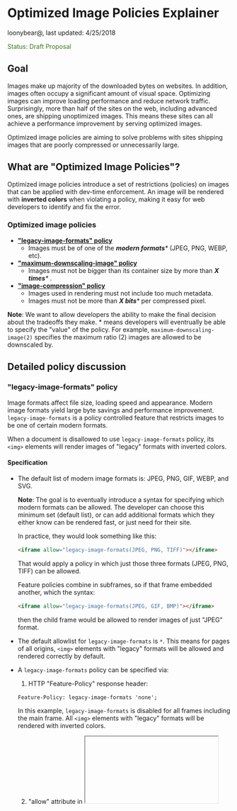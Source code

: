 # Optimized Image Policies Explainer

loonybear@, last updated: 4/25/2018

<span style="color:#38761d;">Status: Draft Proposal</span>


## Goal

Images make up majority of the downloaded bytes on websites. In addition, images often occupy a significant amount of visual space. Optimizing images can improve loading performance and reduce network traffic. Surprisingly, more than half of the sites on the web, including advanced ones, are shipping unoptimized images. This means these sites can all achieve a performance improvement by serving optimized images.

Optimized image policies are aiming to solve problems with sites shipping images that are poorly compressed or unnecessarily large.


## What are "Optimized Image Policies"?

Optimized image policies introduce a set of restrictions (policies) on images that can be applied with dev-time enforcement. An image will be rendered with **inverted colors** when violating a policy, making it easy for web developers to identify and fix the error.


### Optimized image policies

*   **["legacy-image-formats" policy](#legacy-image-formats)**
    *   Images must be of one of the _**modern formats***_ (JPEG, PNG, WEBP, etc).
*   **["maximum-downscaling-image" policy](#maximum-downscaling-image)**
    *   Images must not be bigger than its container size by more than _**X times***_ .
*   **["image-compression" policy](#image-compression)**
    *   Images used in rendering must not include too much metadata.
    *   Images must not be more than _**X bits***_ per compressed pixel.

**Note**: We want to allow developers the ability to make the final decision about the tradeoffs they make. * means developers will eventrually be able to specify the "value" of the policy. For example, `maximum-downscaling-image(2)` specifies the maximum ratio (2) images are allowed to be downscaled by.


## Detailed policy discussion

<a name="legacy-image-formats">

### "legacy-image-formats" policy

</a>

Image formats affect file size, loading speed and appearance. Modern image formats yield large byte savings and performance improvement. `legacy-image-formats` is a policy controlled feature that restricts images to be one of certain modern formats.

When a document is disallowed to use `legacy-image-formats` policy, its `<img>` elements will render images of "legacy" formats with inverted colors.


#### Specification

- The default list of modern image formats is: JPEG, PNG, GIF, WEBP, and SVG.

    **Note**: The goal is to eventually introduce a syntax for specifying which modern formats can be allowed. The developer can choose this minimum set (default list), or can add additional formats which they either know can be rendered fast, or just need for their site.

    In practice, they would look something like this:

    ```html
    <iframe allow="legacy-image-formats(JPEG, PNG, TIFF)"></iframe>
    ```
    That would apply a policy in which just those three formats (JPEG, PNG, TIFF) can be allowed.

    Feature policies combine in subframes, so if that frame embedded another, which the syntax:

    ```html
    <iframe allow="legacy-image-formats(JPEG, GIF, BMP)"></iframe>
    ```
    then the child frame would be allowed to render images of just "JPEG" format.

- The default allowlist for `legacy-image-formats` is `*`. This means for pages of all origins, `<img>` elements with "legacy" formats will be allowed and rendered correctly by default.

- A `legacy-image-formats` policy can be specified via:

    1. HTTP "Feature-Policy" response header:

    ```html
    Feature-Policy: legacy-image-formats 'none';
    ```
    In this example, `legacy-image-formats` is disabled for all frames including the main frame. All `<img>` elements with "legacy" formats will be rendered with inverted colors.

    2. "allow" attribute in <iframe>:

    ```html
    <iframe src="https://example.com" allow="legacy-image-formats 'self' https://foo.com;">
    ```
    In this example, `legacy-image-formats` is disabled everywhere except on the origin of the main document and on `https://foo.com`.


#### Example

<table>
  <tr align="center">
   <td>Feature-Policy: legacy-image-formats 'none';</td>
   <td>Feature-Policy: legacy-image-formats *;</td>
  </tr>
  <tr align="center">
   <td>
 <img src="resources/legacy-image-formats-disabled.png" width="80%"> 
   </td>
   <td>
 <img src="resources/legacy-image-formats-enabled.png" width="80%"> 
   </td>
  </tr>
  <tr align="center">
   <td colspan="2" >

```html
"example.com"
<img id="modern-formats" src="test.png">
<img id="legacy-formats" src="test.bmp">
```
   </td>
  </tr>
</table>

For an `<img>` element, if its `src` is one of the modern image formats, the image will be rendered correctly; otherwise the image will be rendered with inverted colors.
</br></br>

<a name="maximum-downscaling-image">

### "maximum-downscaling-image" policy

</a>

On a web page, the number of pixels of a container determines the resolution of an image served inside. It is unnecessary to use an image that is much larger than what the viewing device can actually render; for example, serving a desktop image to mobile contexts, or serving an image intended for high-pixel-density screens to a low-pixel-density device. This results in unnecessary network traffic and downloaded bytes. `maximum-downscaling-image` is a policy controlled feature that restricts images to be no more than X times bigger than the container size.

When a document is disallowed to use `maximum-downscaling-image` policy, its `<img>` elements that are more than X times larger than its container size will be rendered with inverted colors.


#### Specification

- The default downscaling ratio is 2.

    **Note**: The goal is to eventually introduce a syntax for specifying the maxmimum downscaling ratio to be allowed.

    In practice, they would look something like this:

    ```html
    <iframe allow="maximum-downscaling-image(4)"></iframe>
    ```
    That would apply a policy in which the maximum downscaling ratio allowed is set to 4.

    Feature policies combine in subframes, and the minimum value of the downscaling ratio will be applied, so if that frame embedded another, which the syntax:

    ```html
    <iframe allow="maximum-downscaling-image(5)"></iframe>
    ```
    then the child frame would be allowed to render images with maximum downscaling ratio of 4.

    If that frame embedded another child frame of the syntax:

    ```html
    <iframe allow="maximum-downscaling-image(3)"></iframe>
    ```
    then the other child frame would be allowed to render images with maximum downscaling ratio of 3.

- The default allowlist for `maximum-downscaling-image` is `*`. This means for pages of all origins,
`<img>` elements that are more than X times larger than its container size will be allowed and rendered correctly.

- A `maximum-downscaling-image` policy can be specified via:

    1. HTTP "feature-policy" response header:

    ```html
    Feature-Policy: maximum-downscaling-image 'none';
    ```
    In this example, `maximum-downscaling-image` is disabled for all frames including the main frame. All `<img>` elements that are more than X times larger than its container size will be rendered with inverted colors.

    2. "allow" attribute in <iframe>:

    ```html
    <iframe src="https://example.com" allow="maximum-downscaling-image 'self' https://foo.com;">
    ```
    In this example, "maximum-downscaling-image" is disabled everywhere except on the origin of the main document and on `https://foo.com`.


#### Examples

<table>
  <tr align="center">
   <td>Feature-Policy: maximum-downscaling-image 'none';</td>
   <td>Feature-Policy: maximum-downscaling-image *;</td>
  </tr>
  <tr aligh="center">
   <td>
<img src="resources/max-ds-img-disabled0.png" width="80%">
   </td>
   <td>
<img src="resources/max-ds-img-enabled0.png" width="80%">
   </td>
  </tr>
  <tr align="center">
   <td colspan="2" >

```html
"example0.com"
test.png: 150px X 150px
<img id="within-range" width="100" height="100" src="test.png">
<img id="over-width-and-height" width="50" height="50" src="test.png">
```
   </td>
  </tr>
</table>

For an `<img>` element, if neither the width or the height of the source image exceeds the number of pixels allowed by the policy in the container (by default, 2 times of its container's width of height), the image will be rendered correctly;  if both the width and the height of the source image exceed the limit, the image will be rendered with inverted colors.


<table>
  <tr align="center">
   <td>Feature-Policy: maximum-downscaling-image 'none';</td>
   <td>Feature-Policy: maximum-downscaling-image *;</td>
  </tr>
  <tr aligh="center">
   <td>
<img src="resources/max-ds-img-disabled1.png" width="80%">
   </td>
   <td>
<img src="resources/max-ds-img-enabled1.png" width="80%">
   </td>
  </tr>
  <tr align="center">
   <td colspan="2" >

```html
"example1.com"
test.png: 150px X 150px
<img id="within-range" width="100" height="100" src="test.png">
<img id="over-height" width="100" height="50" src="test.png">
```
   </td>
  </tr>
</table>

For an `<img>` element, if neither the width or the height of the source image exceeds the number of pixels allowed by the policy in the container (by default, 2 times of its container's width or height), the image will be rendered correctly; if the width the source image exceeds the limit, the image will be rendered with inverted colors.


<table>
  <tr align="center">
   <td>Feature-Policy: maximum-downscaling-image 'none';</td>
   <td>Feature-Policy: maximum-downscaling-image *;</td>
  </tr>
  <tr aligh="center">
   <td>
<img src="resources/max-ds-img-disabled2.png" width="80%">
   </td>
   <td>
<img src="resources/max-ds-img-enabled2.png" width="80%">
   </td>
  </tr>
  <tr align="center">
   <td colspan="2" >

```html
"example2.com"
<img id="within-range" width="100" height="100" src="test.png">
<img id="over-width" width="50" height="100" src="test.png">
```
   </td>
  </tr>
</table>

For an `<img>` element, if neither the width or the height of the source image exceeds the number of pixels allowed by the policy in the container (by default, 2 times of its container's width or height), the image will be rendered correctly; if the height the source image exceeds the limit, the image will be rendered with inverted colors.
</br></br>

<a name="image-compression">

### "image-compression" policy

</a>

When optimizing images, the file size should be kept as small as possible. The larger the download size is, the longer it takes a page to load. Stripping metadata, or using image compression, is a common way to optimize an image's file size. "image-compression" is a policy controlled feature that restricts images to have a file size (in terms of number of bytes) no more than X times bigger than the image size (width * height) on the web page.

When a document is disallowed to use "image-compression" policy, its `<img>` elements whose file sizes are too big will be rendered with inverted colors. 


#### Specification

The default compression ratio is tentatively 10. 

---

**Note**: We want to allow developers the ability to make the final decision about the tradeoffs they make. The goal is to eventually introduce a syntax for specifying their own ratio. 

In practice, they would look something like this:

```html
<iframe allow="image-compression(12)"></iframe>
```

That would apply a policy in which the maximum compression ratio allowed is set
to 12. 


Feature policies combine in subframes, and the minimum value of the compression
ratio will be applied, so if that frame embedded another, which the syntax:

```html
<iframe allow="maximum-downscaling-image(15)"></iframe>
```

then the child frame would be allowed to render images with maximum compression
ratio of 12.

If that frame embedded another child frame of the syntax:

```html
<iframe allow="maximum-downscaling-image(9)"></iframe>
```

then the other child frame would be allowed to render images with maximum
compression ratio of 9.

---

The default allowlist for "image-compression" is *. This means for pages of all origins, `<img>` elements whose file sizes exceeds the compression ratio will be allowed and rendered correctly.


A "image-compression" policy can be specified via:

1. HTTP "feature-policy" response header:
```html
Feature-Policy: image-compression 'none'; <more policies> 
```

In this example, "image-compression" is disabled for all frames including the main frame. All `<img>` elements whose file sizes exceeds the compression ratio will be rendered with inverted colors.

2. "allow" attribute in <iframe>:
```html
<iframe src="https://example.com" allow="image-compression 'self' https://foo.com;">
```
 
In this example, "image-compression" is disabled everywhere except on the origin of the main document and on `https://foo.com`.  


#### Examples

<table>
  <tr>
   <td>"Feature-Policy: image-compression 'none';"
   </td>
   <td>"Feature-Policy: image-compression *;"
   </td>
  </tr>
  <tr>
   <td>

<!--<img src="https://docs.google.com/a/google.com/drawings/d/12345/export/png" width="80%" alt="drawing">-->

   </td>
   <td>

<!--<img src="https://docs.google.com/a/google.com/drawings/d/12345/export/png" width="80%" alt="drawing">-->

   </td>
  </tr>
  <tr>
   <td colspan="2" ><code>example.com</code>
<p>
<code><img id="normal-size" src="test.png"></code>
<p>
<code><img id="oversized" src="test-oversized.png"></code>
   </td>
  </tr>
</table>


For an `<img>` element, if its file size is within the compression limit, the image will be rendered correctly; otherwise the image will be rendered with inverted colors.

